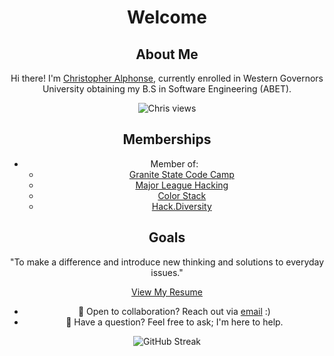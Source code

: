 <div style="text-align: center;">

# Welcome


## About Me

Hi there! I'm [Christopher Alphonse](https://christopheralphonse.com), currently enrolled in Western Governors University obtaining my B.S in Software Engineering (ABET). 

![Chris views](https://komarev.com/ghpvc/?username=ChristopherAlphonsee&style=for-the-badge)



## Memberships

- Member of:
  - [Granite State Code Camp](https://www.granitestatecodecamp.org/)
  - [Major League Hacking](https://mlh.io/)
  - [Color Stack](https://www.colorstack.org/)
  - [Hack.Diversity](https://www.hackdiversity.com/)



## Goals

"To make a difference and introduce new thinking and solutions to everyday issues."



[View My Resume](https://christopheralphonse.com/Christopher_Alphonse_Resume.pdf)

- 💼 Open to collaboration? Reach out via [email](mailto:chris.freelance.dev@gmail.com) :)
- 💬 Have a question? Feel free to ask; I'm here to help.



![GitHub Streak](https://github-readme-stats.vercel.app/api?username=christopheralphonse&show_icons=true&include_all_commits=true&theme=tokyonight&hide_border=false&hide=issues&count_private=true)

</div>
